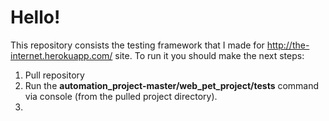 # Hello!

This repository consists the testing framework that I made for http://the-internet.herokuapp.com/ site.
To run it you should make the next steps:
  1. Pull repository
  2. Run the **automation_project-master/web_pet_project/tests** command via console (from the pulled project directory).
  3. 
